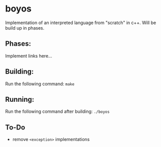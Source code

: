 # boyos
Implementation of an interpreted language from "scratch" in c++. Will be build up in phases.

## Phases:
Implement links here...

## Building:
Run the following command:
```make```

## Running:
Run the following command after building:
```./boyos```

## To-Do ##
 - remove `<exception>` implementations
